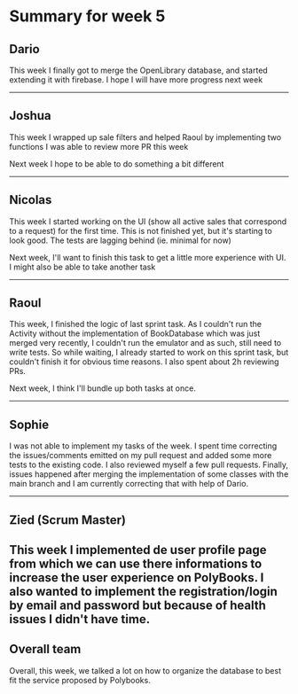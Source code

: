 # Summary for week 5

## Dario

This week I finally got to merge the OpenLibrary database, and started extending it with firebase.
I hope I will have more progress next week

---
## Joshua

This week I wrapped up sale filters and helped Raoul by implementing two functions
I was able to review more PR this week

Next week I hope to be able to do something a bit different

---

## Nicolas

This week I started working on the UI (show all active sales that correspond to a request) for the first time. This is not finished yet, but it's starting to look good. The tests are lagging behind (ie. minimal for now)

Next week, I'll want to finish this task to get a little more experience with UI. I might also be able to take another task

---



## Raoul
This week, I finished the logic of last sprint task. As I couldn't run the Activity without the implementation of BookDatabase which was just merged very recently, I couldn't run the emulator and as such, still need to write tests. So while waiting, I already started to work on this sprint task, but couldn't finish it for obvious time reasons. I also spent about 2h reviewing PRs.

Next week, I think I'll bundle up both tasks at once.

---


## Sophie

I was not able to implement my tasks of the week. I spent time correcting the issues/comments emitted on my pull request and added some more tests to the existing code. I also reviewed myself a few pull requests. Finally, issues happened after merging the implementation of some classes with the main branch and I am currently correcting that with help of Dario.

---



## Zied (Scrum Master)

This week I implemented de user profile page from which we can use there informations to increase the user experience on PolyBooks. I also wanted to implement the registration/login by email and password but because of health issues I didn't have time.
---


## Overall team

Overall, this week, we talked a lot on how to organize the database to best fit the service proposed by Polybooks.
